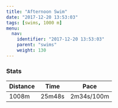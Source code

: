 ```yaml
---
title: "Afternoon Swim"
date: "2017-12-20 13:53:03"
tags: [swims, 1000 m]
menu:
  nav:
    identifier: "2017-12-20 13:53:03"
    parent: "swims"
    weight: 130
---
```


### Stats

| Distance | Time | Pace |
|----------|------|------|
|1008m|25m48s|2m34s/100m|
